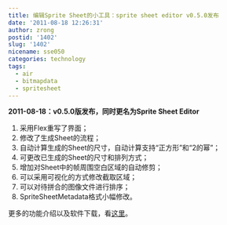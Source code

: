 ```yaml
---
title: 编辑Sprite Sheet的小工具：sprite sheet editor v0.5.0发布
date: '2011-08-18 12:26:31'
author: zrong
postid: '1402'
slug: '1402'
nicename: sse050
categories: technology
tags:
  - air
  - bitmapdata
  - spritesheet
---
```


**2011-08-18：v0.5.0版发布，同时更名为Sprite Sheet Editor**

1.  采用Flex重写了界面；
2.  修改了生成Sheet的流程；
3.  自动计算生成的Sheet的尺寸，自动计算支持“正方形”和“2的幂”；
4.  可更改已生成的Sheet的尺寸和排列方式；
5.  增加对Sheet中的帧周围空白区域的自动修剪；
6.  可以采用可视化的方式修改截取区域；
7.  可以对待拼合的图像文件进行排序；
8.  SpriteSheetMetadata格式小幅修改。

更多的功能介绍以及软件下载，看[这里](https://blog.zengrong.net/spritesheeteditor/)。

